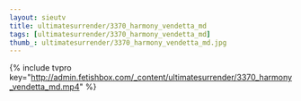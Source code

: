 ```yaml
--- 
layout: sieutv
title: ultimatesurrender/3370_harmony_vendetta_md
tags: [ultimatesurrender/3370_harmony_vendetta_md]
thumb_: ultimatesurrender/3370_harmony_vendetta_md.jpg
---
```

{% include tvpro key="http://admin.fetishbox.com/_content/ultimatesurrender/3370_harmony_vendetta_md.mp4" %} 
